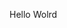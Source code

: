 Hello Wolrd
























































































































































































































































































































































































































































































































































































































































































































































































































































































































































































































































































































































































































































































































































































































































































































































































































































































































































































































































































































































































































































































































































































































































































































































































































































































































































































































































































































































































































































































































































































































































































































































































































































































































































































































































